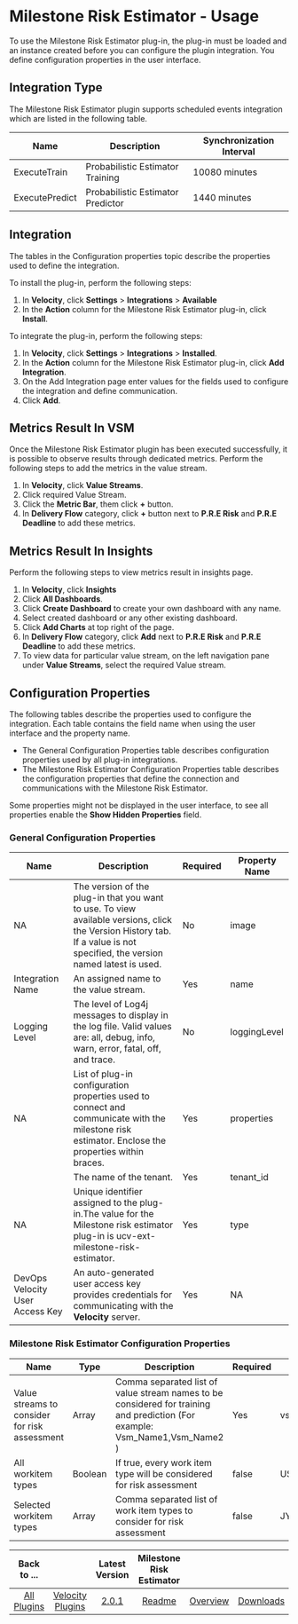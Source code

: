 # Milestone Risk Estimator - Usage

To use the Milestone Risk Estimator plug-in, the plug-in must be loaded and an instance created before you can configure the plugin integration. You define configuration properties in the user interface.

## Integration Type

The Milestone Risk Estimator plugin supports scheduled events integration which are listed in the following table.

| Name | Description | Synchronization Interval |
| --- | --- | --- |
| ExecuteTrain | Probabilistic Estimator Training | 10080 minutes |
| ExecutePredict | Probabilistic Estimator Predictor | 1440 minutes |

## Integration

The tables in the Configuration properties topic describe the properties used to define the integration.

To install the plug-in, perform the following steps:

1. In **Velocity**, click **Settings** > **Integrations** > **Available**
2. In the **Action** column for the Milestone Risk Estimator plug-in, click **Install**.

To integrate the plug-in, perform the following steps:

1. In **Velocity**, click **Settings** > **Integrations** > **Installed**.
2. In the **Action** column for the Milestone Risk Estimator plug-in, click **Add Integration**.
3. On the Add Integration page enter values for the fields used to configure the integration and define communication.
4. Click **Add**.

## Metrics Result In VSM

Once the Milestone Risk Estimator plugin has been executed successfully, it is possible to observe results through dedicated metrics. Perform the following steps to add the metrics in the value stream.

1. In **Velocity**, click **Value Streams**. 
2. Click required Value Stream.
2. Click the **Metric Bar**, them click **+** button.
3. In **Delivery Flow** category, click **+** button next to **P.R.E Risk** and **P.R.E Deadline** to add these metrics.

## Metrics Result In Insights

Perform the following steps to view metrics result in insights page.

1. In **Velocity**, click **Insights**
2. Click **All Dashboards**.
3. Click **Create Dashboard** to create your own dashboard with any name.
4. Select created dashboard or any other existing dashboard.
5. Click **Add Charts** at top right of the page.
6. In **Delivery Flow** category, click **Add** next to **P.R.E Risk** and **P.R.E Deadline** to add these metrics.
7. To view data for particular value stream, on the left navigation pane under **Value Streams**, select the required Value stream.

## Configuration Properties

The following tables describe the properties used to configure the integration. Each table contains the field name when using the user interface and the property name.

* The General Configuration Properties table describes configuration properties used by all plug-in integrations.
* The Milestone Risk Estimator Configuration Properties table describes the configuration properties that define the connection and communications with the Milestone Risk Estimator.

Some properties might not be displayed in the user interface, to see all properties enable the **Show Hidden Properties** field.

### General Configuration Properties

| Name | Description | Required | Property Name |
| --- | --- | --- | --- |
| NA | The version of the plug-in that you want to use. To view available versions, click the Version History tab. If a value is not specified, the version named latest is used. | No | image |
| Integration Name | An assigned name to the value stream. | Yes | name |
| Logging Level | The level of Log4j messages to display in the log file. Valid values are: all, debug, info, warn, error, fatal, off, and trace. | No | loggingLevel |
| NA | List of plug-in configuration properties used to connect and communicate with the milestone risk estimator. Enclose the properties within braces. | Yes | properties |
|  | The name of the tenant. | Yes | tenant_id |
| NA | Unique identifier assigned to the plug-in.The value for the Milestone risk estimator plug-in is ucv-ext-milestone-risk-estimator. | Yes | type |
| DevOps Velocity User Access Key | An auto-generated user access key provides credentials for communicating with the **Velocity** server. | Yes | NA |

### Milestone Risk Estimator Configuration Properties

| Name | Type | Description | Required | Property Name |
| --- | --- | --- | --- | --- |
| Value streams to consider for risk assessment | Array | Comma separated list of value stream names to be considered for training and prediction (For example: Vsm_Name1,Vsm_Name2 ) | Yes | vsmsArray |
| All workitem types | Boolean | If true, every work item type will be considered for risk assessment | false | USE_EVERY_JYRA_TYPE |
| Selected workitem types | Array | Comma separated list of work item types to consider for risk assessment | false | JYRA_TYPE |






|Back to ...||Latest Version|Milestone Risk Estimator |||
| :---: | :---: | :---: | :---: | :---: | :---: |
|[All Plugins](../../index.md)|[Velocity Plugins](../README.md)|[2.0.1](https://hub.docker.com/r/urbancode/ucv-ext-milestone-risk-estimator/tags)|[Readme](README.md)|[Overview](overview.md)|[Downloads](downloads.md)|